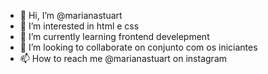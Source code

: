- 👋 Hi, I’m @marianastuart
- 👀 I’m interested in  html e css
- 🌱 I’m currently learning  frontend develepment
- 💞️ I’m looking to collaborate on  conjunto com os iniciantes 
- 📫 How to reach me  @marianastuart on instagram

<!---
marianastuart/marianastuart is a ✨ special ✨ repository because its `README.md` (this file) appears on your GitHub profile.
You can click the Preview link to take a look at your changes.
--->

